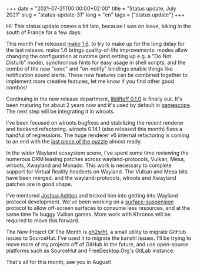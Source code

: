 +++
date = "2021-07-21T00:00:00+02:00"
title = "Status update, July 2021"
slug = "status-update-31"
lang = "en"
tags = ["status update"]
+++

Hi! This status update comes a bit late, because I was on leave, biking in the
south of France for a few days.

This month I've released [mako 1.6], to try to make up for the long delay for
the last release. mako 1.6 brings quality-of-life improvements: modes allow
changing the configuration at runtime (and setting up e.g. a "Do Not Disturb"
mode), synchronous hints for easy usage in shell scripts, and the combo of the
new "exec" and "on-notify" bindings enable things like notification sound
alerts. These new features can be combined together to implement more creative
features, let me know if you find other good combos!

Continuing in the new release department, [libliftoff 0.1.0] is finally
out. It's been maturing for about 2 years now and it's used by default in
[gamescope]. The next step will be integrating it in wlroots.

I've been focused on wlroots bugfixes and stabilizing the recent renderer and
backend refactoring. wlroots 0.14.1 (also released this month) fixes a handful
of regressions. The huge renderer v6 internal refactoring is coming to an end
with the [last piece of the puzzle][wlroots-2903] almost ready.

In the wider Wayland ecosystem scene, I've spent some time reviewing the
numerous DRM leasing patches across wayland-protocols, Vulkan, Mesa, wlroots,
Xwayland and Monado. This work is necessary to complete support for Virtual
Reality headsets on Wayland. The Vulkan and Mesa bits have been merged, and the
wayland-protocols, wlroots and Xwayland patches are in good shape.

I've mentored [Joshua Ashton] and tricked him into getting into Wayland protocol
development. We've been working on a [surface-suspension] protocol to allow
off-screen surfaces to consume less resources, and at the same time fix buggy
Vulkan games. More work with Khronos will be required to move this forward.

The New Project Of The Month is [gh2srht], a small utility to migrate GitHub
issues to SourceHut. I've used it to migrate the kanshi issues. I'll be trying
to move more of my projects off of GitHub in the future, and use open-source
platforms such as SourceHut and FreeDesktop.Org's GitLab instance.

That's all for this month, see you in August!

[mako 1.6]: https://github.com/emersion/mako/releases/tag/v1.6
[libliftoff 0.1.0]: https://github.com/emersion/libliftoff/releases/tag/v0.1.0
[gamescope]: https://github.com/Plagman/gamescope
[wlroots-2903]: https://github.com/swaywm/wlroots/pull/2903
[Joshua Ashton]: https://blog.froggi.es/
[surface-suspension]: https://gitlab.freedesktop.org/wayland/wayland-protocols/-/merge_requests/99
[gh2srht]: https://git.sr.ht/~emersion/gh2srht
